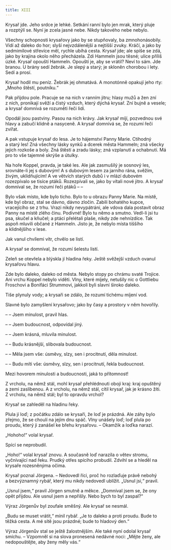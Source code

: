 ```yaml
---
title: XIII
---
```


Krysař jde. Jeho srdce je lehké. Setkání ranní bylo jen mrak, který pluje a rozptýlí se. Nyní je zcela jasné nebe. Nikdy takového nebe nebylo.

Všechny schopnosti krysařovy jako by se stupňovaly, ba zmnohonásobily. Vidí až daleko do hor; slyší nejvzdálenější a nejtišší zvuky. Kráčí, a jako by sedmimílové střevíce měl, rychle ubíhá cesta. Krysař jde; ale spíše se zdá, jako by krajina okolo něho přecházela. Zdi Hammeln jsou těsné; ulice příliš úzké. Krysař opouští Hammeln. Opouští je, aby se vrátil? Neví to sám. Jde branou. U brány sedí žebrák. Je slepý a starý; je skloněn chorobou i lety. Sedí a prosí.

Krysař hodil mu peníz. Žebrák jej ohmatává. A monotónně opakují jeho rty: „Mnoho štěstí, poutníku.“

Pak přijdou pole. Pracuje se na nich v ranním jitru; hlasy mužů a žen zní z nich, pronikají svěží a čistý vzduch, který dýchá krysař. Zní bujně a vesele; a krysař domnívá se rozuměti řeči lidí.

Opodál jsou pastviny. Pasou na nich krávy. Jak krysař míjí, pozvednou své hlavy a zabučí klidně a nasyceně. A krysař domnívá se, že rozumí řeči zvířat.

A pak vstupuje krysař do lesa. Je to hájemství Panny Marie. Ctihodný a starý les! Zná všechny lásky synků a dcerek města Hammeln; zná všecky jejich rozkoše a boly. Zná štěstí a zradu lásky; zná vzplanutí a ochabnutí. Má pro to vše tajemné skrýše a útulky.

Na hoře Koppel, pravda, je také les. Ale jak zasmušilý je sosnový les, srovnáte-li jej s dubovým! A s dubovým lesem za jarního rána, svěžím, živým, uklidňujícím! A ve větvích starých dubů i v mlází dubovém rozezpívalo se tisíce ptáků. Rozezpívali se, jako by vítali nové jitro. A krysař domníval se, že rozumí řeči ptáků – –

Bylo však místo, kde bylo ticho. Bylo to u obrazu Panny Marie. Na místě, kde byl obraz, stal se dávno, dávno zločin. Zabili bohatého kupce, vracejícího se z trhu. Vrazi nikdy nevypátráni, ale vdova dala postavit obraz Panny na místě zlého činu. Podivné! Bylo tu němo a smutno. Vedl-li jsi tu psa, skučel a kňučel; a ptáci přelétali plaše, nikdy zde nehnízdíce. Tak aspoň mluvili občané z Hammeln. Jisto je, že nebylo místa tiššího a klidnějšího v lese.

Jak vanul chvílemi vítr, chvělo se listí.

A krysař se domníval, že rozumí šelestu listí.

Zeleň se otevřela a blýskla jí hladina řeky. Ještě svěžejší vzduch ovanul krysařovu hlavu.

Zde bylo daleko, daleko od města. Nebylo stopy po chrámu svaté Trojice. Ani vrchu Koppel nebylo viděti. Vlny, které míjely, netušily nic o Gottliebu Froschovi a Bonifáci Strummovi, jakkoli byli slavní široko daleko.

Tiše plynuly vody; a krysaři se zdálo, že rozumí tichému míjení vod.

Slavné bylo zamyšlení krysařovo; jako by časy a prostory v něm hovořily.

– – Jsem minulost, pravil hlas.

– – Jsem budoucnost, odpovídal jiný.

– – Jsem krásná, mluvila minulost.

– – Budu krásnější, slibovala budoucnost.

– – Měla jsem vše: úsměvy, slzy, sen i procitnutí, děla minulost.

– – Budu míti vše: úsměvy, slzy, sen i procitnutí, řekla budoucnost.

Mezi hovorem minulosti a budoucnosti, jaká to přítomnost!

Z vrcholu, na němž stál, mohl krysař přehlédnouti obojí kraj: kraj opuštěný a zemi zaslíbenou. A z vrcholu, na němž stál, cítil krysař, jak je krásno žíti. Z vrcholu, na němž stál; byl to opravdu vrchol?

Krysař se zahleděl na hladinu řeky.

Plula jí loď; z počátku zdálo se krysaři, že loď je prázdná. Ale záhy bylo zřejmo, že se choulí na jejím dnu spáč. Vlny unášely loď; loď plula po proudu, který ji zanášel ke břehu krysařovu. – Okamžik a loďka narazí.

„Hohoho!“ volal krysař.

Spící se neprobudil.

„Hoho!“ volal krysař znovu. A současně loď narazila o větev stromu, vyčnívající nad řeku. Prudký otřes spícího probudil. Zdvihl se a hleděl na krysaře rozesněnýma očima.

Krysař poznal Jörgena. – Nedovedl říci, proč ho rozlaďuje právě nebohý a bezvýznamný rybář, který mu nikdy nedovedl ublížit. „Usnul jsi,“ pravil.

„Usnul jsem,“ pravil Jörgen smutně a měkce. „Domníval jsem se, že ony opět přijdou. Ale usnul jsem a nepřišly. Nebo bych to byl zaspal?“

Výraz Jörgenův byl zoufale směšný. Ale krysař se nesmál.

„Budu se muset vrátit,“ mínil rybář. „Je to daleko a proti proudu. Bude to těžká cesta. A mé sítě jsou prázdné; bude to hladový den.“

Výraz Jörgenův stal se ještě žalostnějším. Ale také nyní odolal krysař smíchu. – Vzpomněl si na slova pronesená nedávné noci: „Mějte ženy, ale nedopouštějte, aby ženy měly vás.“
